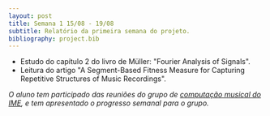 ```yaml
---
layout: post
title: Semana 1 15/08 - 19/08
subtitle: Relatório da primeira semana do projeto.
bibliography: project.bib
---
```


* Estudo do capítulo 2 do livro de Müller: "Fourier Analysis of Signals".
* Leitura do artigo "A Segment-Based Fitness Measure for Capturing Repetitive Structures of Music Recordings".

*O aluno tem participado das reuniões do grupo de [computação musical do IME](http://compmus.ime.usp.br), e tem
apresentado o progresso semanal para o grupo.*


